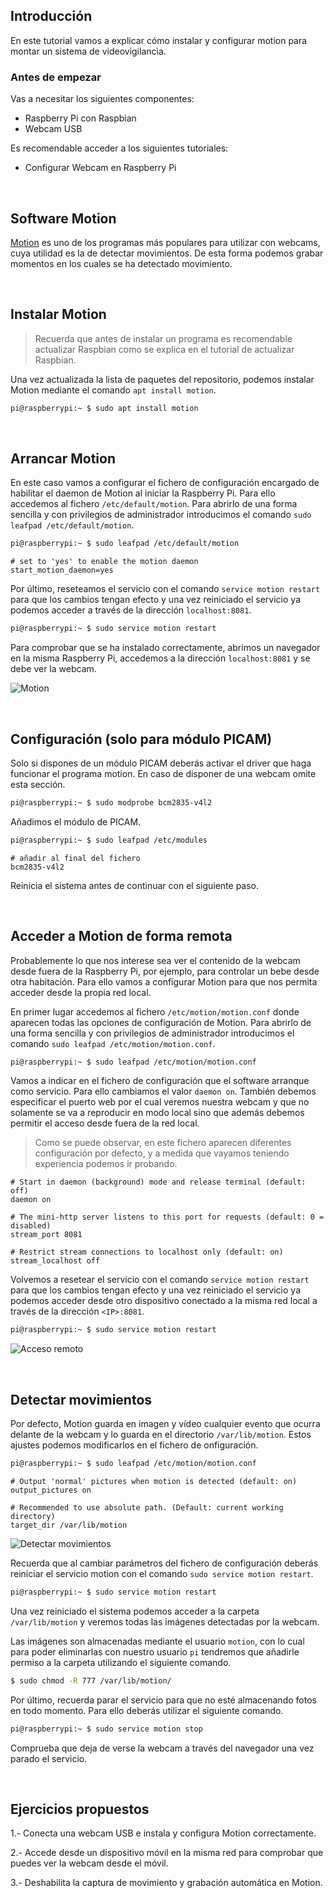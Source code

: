 ## Introducción

En este tutorial vamos a explicar cómo instalar y configurar motion para montar un sistema de videovigilancia.

### Antes de empezar

Vas a necesitar los siguientes componentes:

- Raspberry Pi con Raspbian
- Webcam USB

Es recomendable acceder a los siguientes tutoriales:

- Configurar Webcam en Raspberry Pi



<br />



## Software Motion

[Motion](https://motion-project.github.io) es uno de los programas más populares para utilizar con webcams, cuya utilidad es la de detectar movimientos. De esta forma podemos grabar momentos en los cuales se ha detectado movimiento. 



<br />



## Instalar Motion

> Recuerda que antes de instalar un programa es recomendable actualizar Raspbian como se explica en el tutorial de actualizar Raspbian.  

Una vez actualizada la lista de paquetes del repositorio, podemos instalar Motion mediante el comando `apt install motion`.

```sh
pi@raspberrypi:~ $ sudo apt install motion
```



<br />



## Arrancar Motion

En este caso vamos a configurar el fichero de configuración encargado de habilitar el daemon de Motion al iniciar la Raspberry Pi. Para ello accedemos al fichero `/etc/default/motion`. Para abrirlo de una forma sencilla y con privilegios de administrador introducimos el comando `sudo leafpad /etc/default/motion`.

```sh
pi@raspberrypi:~ $ sudo leafpad /etc/default/motion
```

```
# set to 'yes' to enable the motion daemon
start_motion_daemon=yes
```

Por último, reseteamos el servicio con el comando `service motion restart` para que los cambios tengan efecto y una vez reiniciado el servicio ya podemos acceder a través de la dirección `localhost:8081`.

```sh
pi@raspberrypi:~ $ sudo service motion restart
```

Para comprobar que se ha instalado correctamente, abrimos un navegador en la misma Raspberry Pi, accedemos a la dirección `localhost:8081` y se debe ver la webcam.

![](img/motion.jpg "Motion")



<br />



## Configuración (solo para módulo PICAM)

Solo si dispones de un módulo PICAM deberás activar el driver que haga funcionar el programa motion. En caso de disponer de una webcam omite esta sección.

```sh
pi@raspberrypi:~ $ sudo modprobe bcm2835-v4l2
```

Añadimos el módulo de PICAM.

```sh
pi@raspberrypi:~ $ sudo leafpad /etc/modules
```

```
# añadir al final del fichero
bcm2835-v4l2
```

Reinicia el sistema antes de continuar con el siguiente paso.



<br />



## Acceder a Motion de forma remota

Probablemente lo que nos interese sea ver el contenido de la webcam desde fuera de la Raspberry Pi, por ejemplo, para controlar un bebe desde otra habitación. Para ello vamos a configurar Motion para que nos permita acceder desde la propia red local.

En primer lugar accedemos al fichero `/etc/motion/motion.conf` donde aparecen todas las opciones de configuración de Motion. Para abrirlo de una forma sencilla y con privilegios de administrador introducimos el comando `sudo leafpad /etc/motion/motion.conf`.

```sh
pi@raspberrypi:~ $ sudo leafpad /etc/motion/motion.conf
```

Vamos a indicar en el fichero de configuración que el software arranque como servicio. Para ello cambiamos el valor `daemon on`. También debemos especificar el puerto web por el cual veremos nuestra webcam y que no solamente se va a reproducir en modo local sino que además debemos permitir el acceso desde fuera de la red local.

> Como se puede observar, en este fichero aparecen diferentes configuración por defecto, y a medida que vayamos teniendo experiencia podemos ir probando.

```
# Start in daemon (background) mode and release terminal (default: off)
daemon on

# The mini-http server listens to this port for requests (default: 0 = disabled)
stream_port 8081

# Restrict stream connections to localhost only (default: on)
stream_localhost off
```

Volvemos a resetear el servicio con el comando `service motion restart` para que los cambios tengan efecto y una vez reiniciado el servicio ya podemos acceder desde otro dispositivo conectado a la misma red local a través de la dirección `<IP>:8081`.

```sh
pi@raspberrypi:~ $ sudo service motion restart
```

![](img/remoto.jpg "Acceso remoto")



<br />



## Detectar movimientos

Por defecto, Motion guarda en imagen y vídeo cualquier evento que ocurra delante de la webcam y lo guarda en el directorio `/var/lib/motion`. Estos ajustes podemos modificarlos en el fichero de onfiguración.

```sh
pi@raspberrypi:~ $ sudo leafpad /etc/motion/motion.conf
```

```
# Output 'normal' pictures when motion is detected (default: on)
output_pictures on

# Recommended to use absolute path. (Default: current working directory)
target_dir /var/lib/motion
```

![](img/capturas.jpg "Detectar movimientos")

Recuerda que al cambiar parámetros del fichero de configuración deberás reiniciar el servicio motion con el comando `sudo service motion restart`.

```sh
pi@raspberrypi:~ $ sudo service motion restart
```

Una vez reiniciado el sistema podemos acceder a la carpeta `/var/lib/motion` y veremos todas las imágenes detectadas por la webcam.

Las imágenes son almacenadas mediante el usuario `motion`, con lo cual para poder eliminarlas con nuestro usuario `pi` tendremos que añadirle permiso a la carpeta utilizando el siguiente comando.

```sh
$ sudo chmod -R 777 /var/lib/motion/
```

Por último, recuerda parar el servicio para que no esté almacenando fotos en todo momento. Para ello deberás utilizar el siguiente comando.

```sh
pi@raspberrypi:~ $ sudo service motion stop
```

Comprueba que deja de verse la webcam a través del navegador una vez parado el servicio.



<br />



## Ejercicios propuestos

1.- Conecta una webcam USB e instala y configura Motion correctamente.

2.- Accede desde un dispositivo móvil en la misma red para comprobar que puedes ver la webcam desde el móvil.

3.- Deshabilita la captura de movimiento y grabación automática en Motion.
